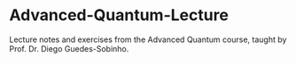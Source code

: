 # Advanced-Quantum-Lecture
Lecture notes and exercises from the Advanced Quantum course, taught by Prof. Dr. Diego Guedes-Sobinho.
